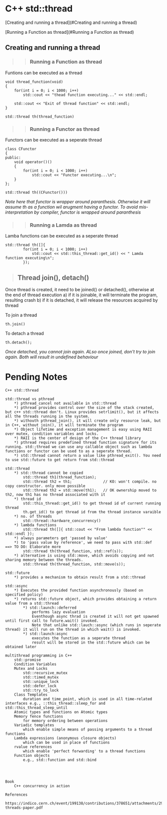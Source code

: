 # C++ std::thread

[Creating and running a thread](#Creating and running a thread)

[Running a Function as thread](#Running a Function as thread)

 ## Creating and running a thread

>> ### Running a Function as thread
Funtions can be executed as a thread

```
void thread_function(void)
{
	for(int i = 0; i < 1000; i++)
		std::cout << "thead function executing..." << std::endl;

	std::cout << "Exit of thread function" << std::endl;
}

std::thread th(thread_function)
```

>> ### Running a Functor as thread
Functors can be executed as a seperate thread


```
class CFunctor
{
public:
	void operator()()
	{
		for(int i = 0; i < 1000; i++)
			std::cout << "Functor executing...\n";
	}
};

std::thread th((CFunctor()))
```

*Note here that functor is wrapper around paranthesis. Otherwise it will assume th as a function wil arugment having a functor. To avoid mis-interpretation by compiler, functor is wrapped around paranthesis*

>> ### Running a Lamda as thread
Lamba functions can be executed as a seperate thread

```
std::thread th([]{
		for(int i = 0; i < 1000; i++)
			std::cout << std::this_thread::get_id() << " Lamda function executing\n";
		});
```

> ## Thread join(), detach()

Once thread is created, it need to be joined() or detached(), otherwise at the end of thread execution
a) if it is joinable, it will terminate the program, resulting crash
b) if it is detached, it will release the resources acquired by thread


To join a thread
```
th.join()
```

To detach a thread
```
th.detach();
```

*Once detached, you cannot join again. ALso once joined, don't try to join again. Both will result in undefined behaviour*



# Pending Notes

```
C++ std::thread

std::thread vs pthread
	*) pthread_cancel not available in std::thread
	*) pthread provides control over the size of the stack created, but c++ std::thread don't. Linux provides setrlimit(), but it affects all the threads running in the system.
	*) withouth pthread_join(), it will create only resource leak, but in C++, without join(), it will terminate the program
	*) Object lifetime and exception management is easy using RAII over mutex, condition variables and locks.
	*) RAII is the center of design of the C++ thread library
	*) pthread requires predefined thread function signature for its running. std:;thread we can use any callable object such as lambda functions or functor can be used to as a seperate thread.
	*) std::thread cannot return a value like pthread_exit(). You need to use std::future to get return from std::thread

std::thread
	*) std::thread cannot be copied
		std::thread th1(thread_function);
		std::thread th2 = th1;				// KO: won't compile. no copy constructor. only move possible
		std::thread th2 = std::move(th1);	// OK ownership moved to th2, now th1 has no thread associated with it
	*) thread id
		std::this_thread::get_id() to get thread id of current running thread
		th.get_id() to get thread id from the thread instance varaible
	*) no. of threads
		std::thread::hardware_concurrency()
	*) lambda functions
		std::thread th([]{ std::cout << "From lambda function"" << std::endl });
	*) always parameters get 'passed by value'
	*) to 'pass value by reference', we need to pass with std::def 	==> TO DO: Elaborate more
		std::thread th(thread_function, std::ref(s));
	*) alternative is using std::move, which avoids copying and not sharing memory between the threads.
		std::thread th(thread_function, std::move(s));

std::future
	*) provides a mechanism to obtain result from a std::thread

std::async
	*) Executes the provided function asynchronously (based on specified policy)
	*) returns std::future object, which provides obtaining a return value from a std::thread
		*) std::launch::deferred
			performs lazy evaluation
			Eventhough async thrad is created it will not get spawned until first call to future.wait() invoked.
			Note that unlike std::lauch::async (which runs in seperate thread) it will run on the thread in which wait() is invoked.
		*) std::launch:async
			executes the function as a seperate thread
			result will be stored in the std::future which can be obtained later

multithread programming in C++
	std::promise
	Condition Variables
	Mutex and Locks
		std::recursive_mutex
		std::timed_mutex
		std::unique_lock
		std::defer_lock
		std::try_to_lock
	Class Templates
		duration and time_point, which is used in all time-related interfaces e.g., ::this_thread::sleep_for and std::this_thread_sleep_until
	Atomic types and functions on Atomic types
	Memory fence functions
		for memory ordering between operations
	Variadic templates
		which enable simple means of passing arguments to a thread functions
	Lambda expressions (anonymous closure objects)
		which can be used in place of functions
	rvalue references
		which enable 'perfect forwarding' to a thread functions
	Function objects
		e.g., std::function and std::bind

		

		
Book
	C++ concurrency in action
	
References
	https://indico.cern.ch/event/199138/contributions/378651/attachments/295442/412882/c11-threads-paper.pdf
```